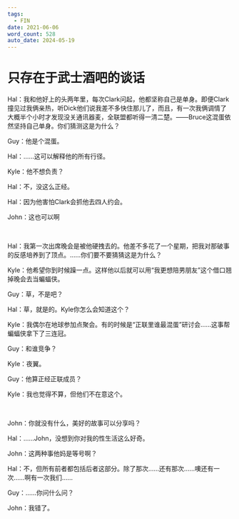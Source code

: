 ```yaml
---
tags:
  - FIN
date: 2021-06-06
word_count: 528
auto_date: 2024-05-19
---
```


# 只存在于武士酒吧的谈话

Hal：我和他好上的头两年里，每次Clark问起，他都坚称自己是单身。即便Clark撞见过我俩亲热，听Dick他们说我差不多快住那儿了，而且，有一次我俩调情了大概半个小时才发现没关通讯器麦，全联盟都听得一清二楚。——Bruce这混蛋依然坚持自己单身。你们猜测这是为什么？

Guy：他是个混蛋。

Hal：……这可以解释他的所有行径。

Kyle：他不想负责？

Hal：不，没这么正经。

Hal：因为他害怕Clark会抓他去四人约会。

John：这也可以啊

<br>

Hal：我第一次出席晚会是被他硬拽去的。他差不多花了一个星期，把我对那破事的反感培养到了顶点。……你们要不要猜猜这是为什么？

Kyle：他希望你到时候躁一点。这样他以后就可以用“我更想陪男朋友”这个借口翘掉晚会去当蝙蝠侠。

Guy：草，不是吧？

Hal：草，就是的。Kyle你怎么会知道这个？

Kyle：我偶尔在地球参加点聚会。有的时候是“正联里谁最混蛋”研讨会……这事帮蝙蝠侠拿下了三连冠。

Guy：和谁竞争？

Kyle：夜翼。

Guy：他算正经正联成员？

Kyle：我也觉得不算，但他们不在意这个。

<br>

John：你就没有什么，美好的故事可以分享吗？

Hal：……John，没想到你对我的性生活这么好奇。

John：这两种事他妈是等号啊？

Hal：不，但所有前者都包括后者这部分。除了那次……还有那次……噢还有一次……啊有一次我们……

Guy：……你问什么问？

John：我错了。
